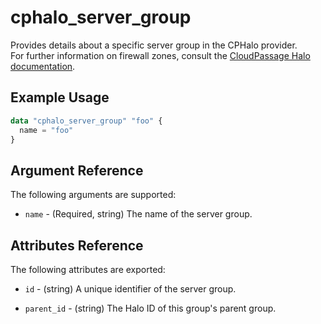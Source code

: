 # cphalo_server_group

Provides details about a specific server group in the CPHalo provider.  
For further information on firewall zones, consult the
[CloudPassage Halo documentation](https://library.cloudpassage.com/help/cloudpassage-api-documentation#server-groups).

## Example Usage

```terraform
data "cphalo_server_group" "foo" {
  name = "foo"
}
```

## Argument Reference

The following arguments are supported:

* `name` - (Required, string) The name of the server group.

## Attributes Reference

The following attributes are exported:

* `id` - (string) A unique identifier of the server group.

* `parent_id` - (string) The Halo ID of this group's parent group.
